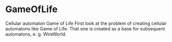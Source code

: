 # GameOfLife
Cellular automaton Game of Life
First look at the problem of creating cellular automatons like Game of Life. That one is created as a base for subsequent automatons, e. g. WireWorld.
